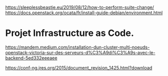 https://sleeplessbeastie.eu/2019/08/12/how-to-perform-suite-change/
https://docs.openstack.org/ocata/fr/install-guide-debian/environment.html

# Projet Infrastructure as Code.
https://mandem.medium.com/installation-dun-cluster-multi-noeuds-openstack-victoria-sur-des-serveurs-d%C3%A9di%C3%A9s-avec-le-backend-5ed332eeeaee

https://conf-ng.jres.org/2015/document_revision_1425.html?download
